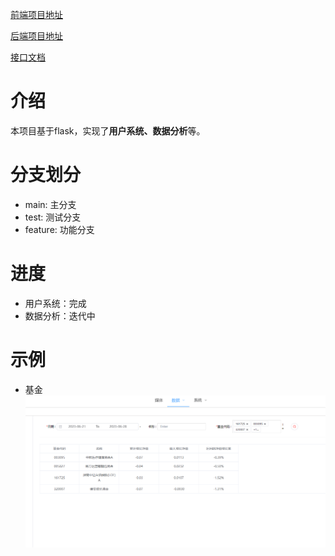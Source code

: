 [前端项目地址](https://github.com/fevolq/Front)

[后端项目地址](https://github.com/fevolq/Backend)

[接口文档]()

# 介绍
本项目基于flask，实现了**用户系统、数据分析**等。

# 分支划分
* main: 主分支
* test: 测试分支
* feature: 功能分支

# 进度
* 用户系统：完成
* 数据分析：迭代中

# 示例
* 基金
![数据分析](./assess/images/demo.png)
